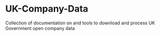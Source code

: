 # UK-Company-Data
Collection of documentation on and tools to download and process UK Government open company data
